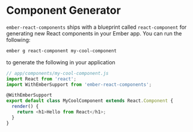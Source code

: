 # Component Generator

`ember-react-components` ships with a blueprint called `react-component` for generating new React components in your Ember app. You can run the following:

```bash
ember g react-component my-cool-component
```

to generate the following in your application

```javascript
// app/components/my-cool-component.js
import React from 'react';
import WithEmberSupport from 'ember-react-components';

@WithEmberSupport
export default class MyCoolComponent extends React.Component {
  render() {
    return <h1>Hello from React</h1>;
  }
}
```
